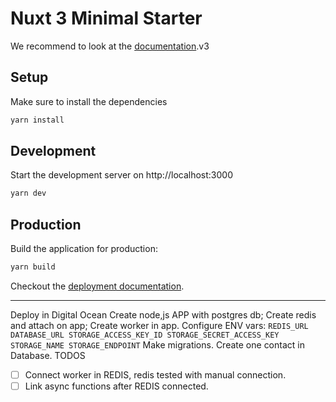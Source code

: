 # Nuxt 3 Minimal Starter
We recommend to look at the [documentation](https://v3.nuxtjs.org).v3
## Setup
Make sure to install the dependencies
```bash
yarn install
```
## Development

Start the development server on http://localhost:3000

```bash
yarn dev
```

## Production

Build the application for production:

```bash
yarn build
```

Checkout the [deployment documentation](https://v3.nuxtjs.org/docs/deployment).

---

Deploy in Digital Ocean
    Create node,js APP with postgres db;
    Create redis and attach on app;
    Create worker in app.
    Configure ENV vars:
        ```
        REDIS_URL
        DATABASE_URL
        STORAGE_ACCESS_KEY_ID
        STORAGE_SECRET_ACCESS_KEY
        STORAGE_NAME
        STORAGE_ENDPOINT
        ```
    Make migrations.
    Create one contact in Database.
TODOS
 - [ ] Connect worker in REDIS, redis tested with manual connection.
 - [ ] Link async functions after REDIS connected.
